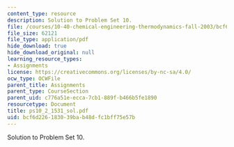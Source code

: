 ```yaml
---
content_type: resource
description: Solution to Problem Set 10.
file: /courses/10-40-chemical-engineering-thermodynamics-fall-2003/bcf6d226183039bab48dfc1bff75e57b_ps10_2_1531_sol.pdf
file_size: 62121
file_type: application/pdf
hide_download: true
hide_download_original: null
learning_resource_types:
- Assignments
license: https://creativecommons.org/licenses/by-nc-sa/4.0/
ocw_type: OCWFile
parent_title: Assignments
parent_type: CourseSection
parent_uid: c776a51e-ecca-7cb1-889f-b466b5fe1890
resourcetype: Document
title: ps10_2_1531_sol.pdf
uid: bcf6d226-1830-39ba-b48d-fc1bff75e57b
---
```

Solution to Problem Set 10.